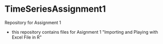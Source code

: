# TimeSeriesAssignment1
Repository for Assignment 1

- this repository contains files for Asignment 1 "Importing and Playing with Excel File in R"
